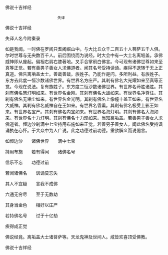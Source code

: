   佛说十吉祥经  

                        　　失译  

佛说十吉祥经  

失译人名今附秦录  

如是我闻。一时佛在罗阅只耆阇崛山中。与大比丘众千二百五十人菩萨五千人俱。尔时世尊与无央数百千人。前后围绕而为说经。时大会中有一大士名离垢盖。承佛威神即从座起。偏袒右肩右膝著地。叉手合掌前白佛言。今可现有诸佛世尊如来至真等正觉。若有善男子善女人求佛道者。闻其名号受持读诵。疾得不退转于无上正真道。佛告离垢盖太士。善哉善哉。族姓子。乃能作是问。多所利益。有族姓子。东方去此度一恒沙数诸佛世界。有世界名方庄严。其刹有佛名大光耀如来至真等正觉。今现在说法。复有族姓子。东方度二恒沙数诸佛世界。有世界名谛胜诸胜。其刹有佛名慧灯明如来。有世界名金刚。其刹有佛名大雄如来。有世界名净尊住。其刹有佛名无垢尘如来。有世界名金光明。其刹有佛名上像幢十盖王如来。有世界名大威神。其刹有佛名威神自在王如来。有世界名香熏。其刹有佛名极受上影王如来。有世界名宝严。其刹有佛名内宝如来。有世界名海灯明。其刹有佛名大海如来。有世界名十力灯明。其刹有佛名十力现如来。当知离垢盖。若善男子善女人求佛道者。恒边沙刹满中七宝持用布施如来正觉。若善男子善女人。闻此佛名受持讽诵执在心怀。于大众中为人广说。此之功德过前功德。重欲解义而说偈言。  

如恒边沙　　诸佛世界　　满中七宝  

持用布施　　若有得闻　　诸佛名号  

信乐不忘　　功德过前  

若闻诸佛名　　讽诵莫忘失  

其人不宜疑　　言我不成佛  

六通无穷尽　　至于无数劫  

其身当金色　　相好以庄严  

若持佛名号　　过于十亿劫  

疾得成正觉  

佛说经竟。离垢盖大士诸菩萨等。天龙鬼神及世间人。咸皆欢喜顶受佛教。  

佛说十吉祥经  
